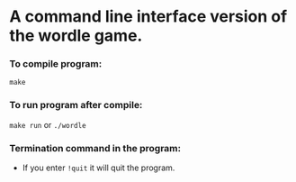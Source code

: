 # A command line interface version of the wordle game.

### To compile program: 
`make`

### To run program after compile:
`make run` or `./wordle`


### Termination command in the program:
- If you enter `!quit` it will quit the program.



